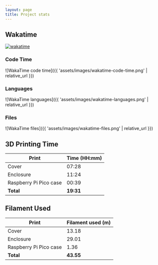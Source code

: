 ```yaml
---
layout: page
title: Project stats
---
```


## Wakatime

[![wakatime](https://wakatime.com/badge/user/c555395d-fae9-41a4-8175-018206317ff0/project/7f7fb4f4-aba3-4887-aca4-97b2aea4716a.svg)](https://wakatime.com/@brandysnaps/projects/abydfsbbqt)

### Code Time

![WakaTime code time]({{ 'assets/images/wakatime-code-time.png' | relative_url }})

### Languages

![WakaTime languages]({{ 'assets/images/wakatime-languages.png' | relative_url }})

### Files

![WakaTime files]({{ 'assets/images/wakatime-files.png' | relative_url }})

## 3D Printing Time

| Print | Time (HH:mm) |
| --- | --- |
| Cover | 07:28 |
| Enclosure | 11:24 |
| Raspberry Pi Pico case | 00:39 |
| **Total** | **19:31** |

## Filament Used

| Print | Filament used (m) |
| --- | --- |
| Cover | 13.18 |
| Enclosure | 29.01 |
| Raspberry Pi Pico case | 1.36 |
| **Total** | **43.55** |
